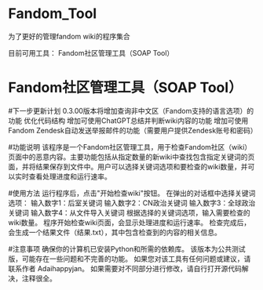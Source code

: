 # Fandom_Tool
为了更好的管理fandom wiki的程序集合

目前可用工具：
Fandom社区管理工具（SOAP Tool）




# Fandom社区管理工具（SOAP Tool）

#下一步更新计划
0.3.00版本将增加查询非中文区（Fandom支持的语言选项）的功能
优化代码结构
增加可使用ChatGPT总结并判断wiki内容的功能
增加可使用Fandom Zendesk自动发送举报邮件的功能（需要用户提供Zendesk账号和密码）

#功能说明
该程序是一个Fandom社区管理工具，用于检查Fandom社区（wiki）页面中的恶意内容。主要功能包括从指定数量的新wiki中查找包含指定关键词的页面，并将结果保存到文件中。用户可以选择关键词选项和要检查的wiki数量，并可以实时查看处理进度和运行速率。

#使用方法
运行程序后，点击"开始检查wiki"按钮。
在弹出的对话框中选择关键词选项：
输入数字1：后室关键词
输入数字2：CN政治关键词
输入数字3：全球政治关键词
输入数字4：从文件导入关键词
根据选择的关键词选项，输入需要检查的wiki数量。
程序开始检查wiki页面，会显示处理进度和运行速率。
检查完成后，会生成一个结果文件（结果.txt），其中包含检查到的内容的相关信息。

#注意事项
确保你的计算机已安装Python和所需的依赖库。
该版本为公共测试版，可能存在一些问题和不完善的功能。
如果您对该工具有任何问题或建议，请联系作者 Adaihappyjan。
如果需要对不同部分进行修改，请自行打开源代码解决，注释很全。
